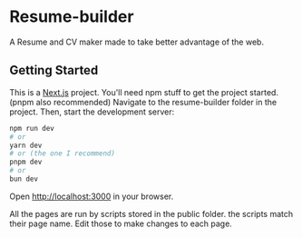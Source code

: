 # Resume-builder

A Resume and CV maker made to take better advantage of the web.

## Getting Started

This is a [Next.js](https://nextjs.org) project.
You'll need npm stuff to get the project started. (pnpm also recommended)
Navigate to the resume-builder folder in the project.
Then, start the development server:

```bash
npm run dev
# or
yarn dev
# or (the one I recommend)
pnpm dev
# or
bun dev
```

Open [http://localhost:3000](http://localhost:3000) in your browser.

All the pages are run by scripts stored in the public folder. the scripts match their page name. Edit those to make changes to each page.
